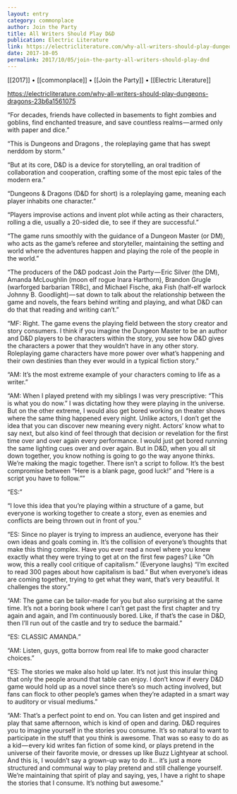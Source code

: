 ```yaml
---
layout: entry
category: commonplace
author: Join the Party
title: All Writers Should Play D&D
publication: Electric Literature
link: https://electricliterature.com/why-all-writers-should-play-dungeons-dragons-23b6a1561075
date: 2017-10-05
permalink: 2017/10/05/join-the-party-all-writers-should-play-dnd
---
```


[[2017]] • [[commonplace]] • [[Join the Party]] • [[Electric Literature]] 

https://electricliterature.com/why-all-writers-should-play-dungeons-dragons-23b6a1561075

“For decades, friends have collected in basements to fight zombies and goblins, find enchanted treasure, and save countless realms — armed only with paper and dice.”

“This is Dungeons and Dragons , the roleplaying game that has swept nerddom by storm.”

“But at its core, D&D is a device for storytelling, an oral tradition of collaboration and cooperation, crafting some of the most epic tales of the modern era.”

“Dungeons & Dragons (D&D for short) is a roleplaying game, meaning each player inhabits one character.”

“Players improvise actions and invent plot while acting as their characters, rolling a die, usually a 20-sided die, to see if they are successful.”

“The game runs smoothly with the guidance of a Dungeon Master (or DM), who acts as the game’s referee and storyteller, maintaining the setting and world where the adventures happen and playing the role of the people in the world.”

“The producers of the D&D podcast Join the Party — Eric Silver (the DM), Amanda McLoughlin (moon elf rogue Inara Harthorn), Brandon Grugle (warforged barbarian TR8c), and Michael Fische, aka Fish (half-elf warlock Johnny B. Goodlight) — sat down to talk about the relationship between the game and novels, the fears behind writing and playing, and what D&D can do that that reading and writing can’t.”

“MF: Right. The game evens the playing field between the story creator and story consumers. I think if you imagine the Dungeon Master to be an author and D&D players to be characters within the story, you see how D&D gives the characters a power that they wouldn’t have in any other story. Roleplaying game characters have more power over what’s happening and their own destinies than they ever would in a typical fiction story.”

“AM: It’s the most extreme example of your characters coming to life as a writer.”

“AM: When I played pretend with my siblings I was very prescriptive: “This is what you do now.” I was dictating how they were playing in the universe. But on the other extreme, I would also get bored working on theater shows where the same thing happened every night. Unlike actors, I don’t get the idea that you can discover new meaning every night. Actors’ know what to say next, but also kind of feel through that decision or revelation for the first time over and over again every performance. I would just get bored running the same lighting cues over and over again. But in D&D, when you all sit down together, you know nothing is going to go the way anyone thinks. We’re making the magic together. There isn’t a script to follow. It’s the best compromise between “Here is a blank page, good luck!” and “Here is a script you have to follow.””

“ES:”

“I love this idea that you’re playing within a structure of a game, but everyone is working together to create a story, even as enemies and conflicts are being thrown out in front of you.”

“ES: Since no player is trying to impress an audience, everyone has their own ideas and goals coming in. It’s the collision of everyone’s thoughts that make this thing complex. Have you ever read a novel where you knew exactly what they were trying to get at on the first few pages? Like “Oh wow, this a really cool critique of capitalism.” (Everyone laughs) “I’m excited to read 300 pages about how capitalism is bad.” But when everyone’s ideas are coming together, trying to get what they want, that’s very beautiful. It challenges the story.”

“AM: The game can be tailor-made for you but also surprising at the same time. It’s not a boring book where I can’t get past the first chapter and try again and again, and I’m continuously bored. Like, if that’s the case in D&D, then I’ll run out of the castle and try to seduce the barmaid.”

“ES: CLASSIC AMANDA.”

“AM: Listen, guys, gotta borrow from real life to make good character choices.”

“ES: The stories we make also hold up later. It’s not just this insular thing that only the people around that table can enjoy. I don’t know if every D&D game would hold up as a novel since there’s so much acting involved, but fans can flock to other people’s games when they’re adapted in a smart way to auditory or visual mediums.”

“AM: That’s a perfect point to end on. You can listen and get inspired and play that same afternoon, which is kind of open and daring. D&D requires you to imagine yourself in the stories you consume. It’s so natural to want to participate in the stuff that you think is awesome. That was so easy to do as a kid — every kid writes fan fiction of some kind, or plays pretend in the universe of their favorite movie, or dresses up like Buzz Lightyear at school. And this is, I wouldn’t say a grown-up way to do it… it’s just a more structured and communal way to play pretend and still challenge yourself. We’re maintaining that spirit of play and saying, yes, I have a right to shape the stories that I consume. It’s nothing but awesome.”
